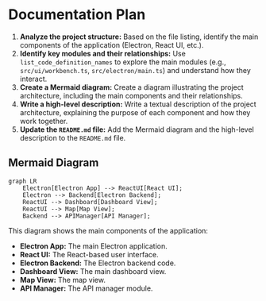 # Documentation Plan

1.  **Analyze the project structure:** Based on the file listing, identify the main components of the application (Electron, React UI, etc.).
2.  **Identify key modules and their relationships:** Use `list_code_definition_names` to explore the main modules (e.g., `src/ui/workbench.ts`, `src/electron/main.ts`) and understand how they interact.
3.  **Create a Mermaid diagram:** Create a diagram illustrating the project architecture, including the main components and their relationships.
4.  **Write a high-level description:** Write a textual description of the project architecture, explaining the purpose of each component and how they work together.
5.  **Update the `README.md` file:** Add the Mermaid diagram and the high-level description to the `README.md` file.

## Mermaid Diagram

```mermaid
graph LR
    Electron[Electron App] --> ReactUI[React UI];
    Electron --> Backend[Electron Backend];
    ReactUI --> Dashboard[Dashboard View];
    ReactUI --> Map[Map View];
    Backend --> APIManager[API Manager];
```

This diagram shows the main components of the application:

*   **Electron App:** The main Electron application.
*   **React UI:** The React-based user interface.
*   **Electron Backend:** The Electron backend code.
*   **Dashboard View:** The main dashboard view.
*   **Map View:** The map view.
*   **API Manager:** The API manager module.